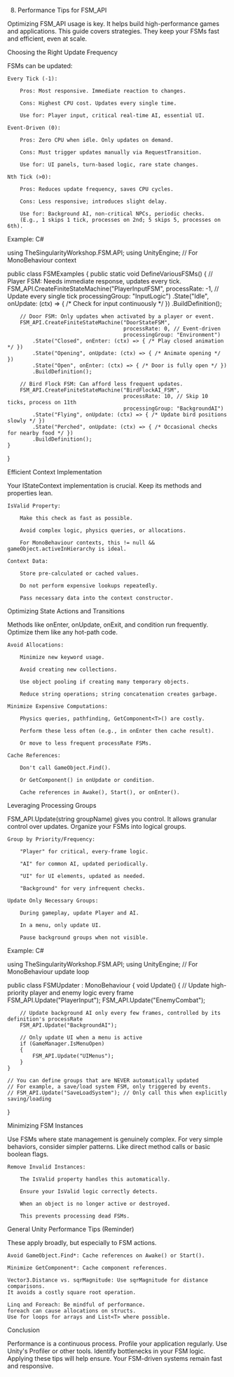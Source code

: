08. Performance Tips for FSM_API

Optimizing FSM_API usage is key.
It helps build high-performance games and applications.
This guide covers strategies.
They keep your FSMs fast and efficient, even at scale.

Choosing the Right Update Frequency

FSMs can be updated:

    Every Tick (-1):

        Pros: Most responsive. Immediate reaction to changes.

        Cons: Highest CPU cost. Updates every single time.

        Use for: Player input, critical real-time AI, essential UI.

    Event-Driven (0):

        Pros: Zero CPU when idle. Only updates on demand.

        Cons: Must trigger updates manually via RequestTransition.

        Use for: UI panels, turn-based logic, rare state changes.

    Nth Tick (>0):

        Pros: Reduces update frequency, saves CPU cycles.

        Cons: Less responsive; introduces slight delay.

        Use for: Background AI, non-critical NPCs, periodic checks.
        (E.g., 1 skips 1 tick, processes on 2nd; 5 skips 5, processes on 6th).

Example:
C#

using TheSingularityWorkshop.FSM.API;
using UnityEngine; // For MonoBehaviour context

public class FSMExamples
{
    public static void DefineVariousFSMs()
    {
        // Player FSM: Needs immediate response, updates every tick.
        FSM_API.CreateFiniteStateMachine("PlayerInputFSM",
                                         processRate: -1, // Update every single tick
                                         processingGroup: "InputLogic")
            .State("Idle", onUpdate: (ctx) => { /* Check for input continuously */ })
            .BuildDefinition();

        // Door FSM: Only updates when activated by a player or event.
        FSM_API.CreateFiniteStateMachine("DoorStateFSM",
                                         processRate: 0, // Event-driven
                                         processingGroup: "Environment")
            .State("Closed", onEnter: (ctx) => { /* Play closed animation */ })
            .State("Opening", onUpdate: (ctx) => { /* Animate opening */ })
            .State("Open", onEnter: (ctx) => { /* Door is fully open */ })
            .BuildDefinition();

        // Bird Flock FSM: Can afford less frequent updates.
        FSM_API.CreateFiniteStateMachine("BirdFlockAI_FSM",
                                         processRate: 10, // Skip 10 ticks, process on 11th
                                         processingGroup: "BackgroundAI")
            .State("Flying", onUpdate: (ctx) => { /* Update bird positions slowly */ })
            .State("Perched", onUpdate: (ctx) => { /* Occasional checks for nearby food */ })
            .BuildDefinition();
    }
}

Efficient Context Implementation

Your IStateContext implementation is crucial.
Keep its methods and properties lean.

    IsValid Property:

        Make this check as fast as possible.

        Avoid complex logic, physics queries, or allocations.

        For MonoBehaviour contexts, this != null && gameObject.activeInHierarchy is ideal.

    Context Data:

        Store pre-calculated or cached values.

        Do not perform expensive lookups repeatedly.

        Pass necessary data into the context constructor.

Optimizing State Actions and Transitions

Methods like onEnter, onUpdate, onExit, and condition run frequently.
Optimize them like any hot-path code.

    Avoid Allocations:

        Minimize new keyword usage.

        Avoid creating new collections.

        Use object pooling if creating many temporary objects.

        Reduce string operations; string concatenation creates garbage.

    Minimize Expensive Computations:

        Physics queries, pathfinding, GetComponent<T>() are costly.

        Perform these less often (e.g., in onEnter then cache result).

        Or move to less frequent processRate FSMs.

    Cache References:

        Don't call GameObject.Find().

        Or GetComponent() in onUpdate or condition.

        Cache references in Awake(), Start(), or onEnter().

Leveraging Processing Groups

FSM_API.Update(string groupName) gives you control.
It allows granular control over updates.
Organize your FSMs into logical groups.

    Group by Priority/Frequency:

        "Player" for critical, every-frame logic.

        "AI" for common AI, updated periodically.

        "UI" for UI elements, updated as needed.

        "Background" for very infrequent checks.

    Update Only Necessary Groups:

        During gameplay, update Player and AI.

        In a menu, only update UI.

        Pause background groups when not visible.

Example:
C#

using TheSingularityWorkshop.FSM.API;
using UnityEngine; // For MonoBehaviour update loop

public class FSMUpdater : MonoBehaviour
{
    void Update()
    {
        // Update high-priority player and enemy logic every frame
        FSM_API.Update("PlayerInput");
        FSM_API.Update("EnemyCombat");

        // Update background AI only every few frames, controlled by its definition's processRate
        FSM_API.Update("BackgroundAI");

        // Only update UI when a menu is active
        if (GameManager.IsMenuOpen)
        {
            FSM_API.Update("UIMenus");
        }
    }

    // You can define groups that are NEVER automatically updated
    // For example, a save/load system FSM, only triggered by events.
    // FSM_API.Update("SaveLoadSystem"); // Only call this when explicitly saving/loading
}

Minimizing FSM Instances

Use FSMs where state management is genuinely complex.
For very simple behaviors, consider simpler patterns.
Like direct method calls or basic boolean flags.

    Remove Invalid Instances:

        The IsValid property handles this automatically.

        Ensure your IsValid logic correctly detects.

        When an object is no longer active or destroyed.

        This prevents processing dead FSMs.

General Unity Performance Tips (Reminder)

These apply broadly, but especially to FSM actions.

    Avoid GameObject.Find*: Cache references on Awake() or Start().

    Minimize GetComponent*: Cache component references.

    Vector3.Distance vs. sqrMagnitude: Use sqrMagnitude for distance comparisons.
    It avoids a costly square root operation.

    Linq and Foreach: Be mindful of performance.
    foreach can cause allocations on structs.
    Use for loops for arrays and List<T> where possible.

Conclusion

Performance is a continuous process.
Profile your application regularly.
Use Unity's Profiler or other tools.
Identify bottlenecks in your FSM logic.
Applying these tips will help ensure.
Your FSM-driven systems remain fast and responsive.